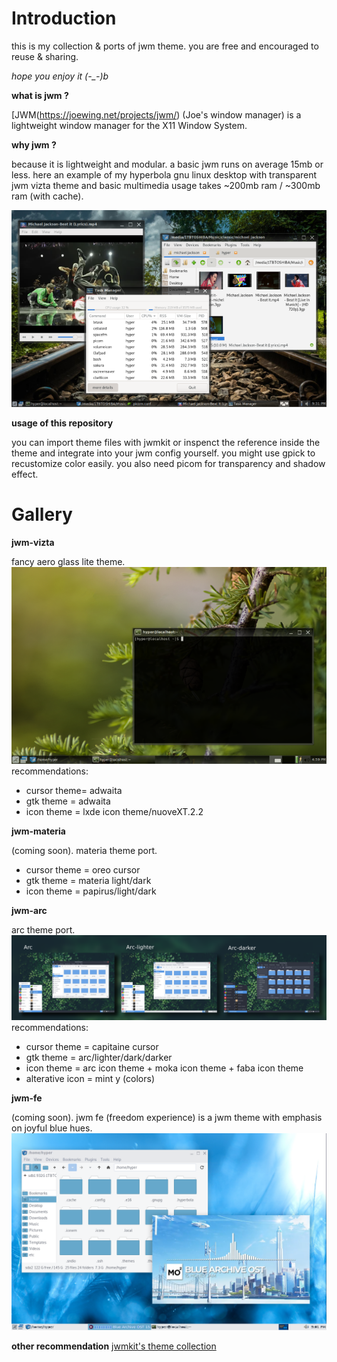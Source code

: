 # Introduction

this is my collection & ports of jwm theme.
you are free and encouraged to reuse & sharing.

*hope you enjoy it (-_-)b*

**what is jwm ?**

[JWM(https://joewing.net/projects/jwm/) (Joe's window manager) is a lightweight window manager for the X11 Window System.


**why jwm ?**

because it is lightweight and modular. a basic jwm runs on average 15mb or less. here an example of my hyperbola gnu linux desktop with transparent jwm vizta theme and basic multimedia usage takes ~200mb ram / ~300mb ram (with cache).

![sample](/jwm-vizta/jwm-ram-usage.png)

**usage of this repository**

you can import theme files with jwmkit or inspenct the reference inside the theme and integrate into your jwm config yourself. you might use gpick to recustomize color easily. you also need picom for transparency and shadow effect.

# Gallery

**jwm-vizta**

fancy aero glass lite theme.
![sample](/jwm-vizta/sample.png)
recommendations:
- cursor theme= adwaita
- gtk theme = adwaita
- icon theme = lxde icon theme/nuoveXT.2.2

**jwm-materia**

(coming soon). materia theme port.
- cursor theme = oreo cursor
- gtk theme = materia light/dark
- icon theme = papirus/light/dark

**jwm-arc**

arc theme port.
![sample](/jwm-arc/sample.png)
recommendations:
- cursor theme = capitaine cursor
- gtk theme = arc/lighter/dark/darker
- icon theme = arc icon theme + moka icon theme + faba icon theme
- alterative icon = mint y (colors)

**jwm-fe**

(coming soon). jwm fe (freedom experience) is a jwm theme with emphasis on joyful blue hues.
![sample](/jwm-fe/sample.png)

**other recommendation**
[jwmkit's theme collection](https://codeberg.org/JWMKit/JWM_Kit/wiki/themes)